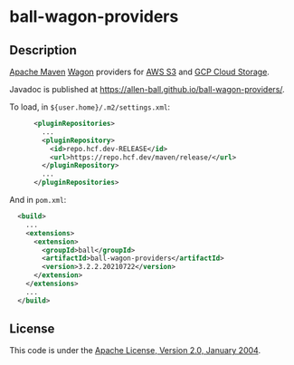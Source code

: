 ball-wagon-providers
====================


Description
-----------

[Apache Maven] [Wagon][Apache Maven Wagon] providers for [AWS S3] and 
[GCP Cloud Storage].

Javadoc is published at
<https://allen-ball.github.io/ball-wagon-providers/>.

To load, in `${user.home}/.m2/settings.xml`:

```xml
      <pluginRepositories>
        ...
        <pluginRepository>
          <id>repo.hcf.dev-RELEASE</id>
          <url>https://repo.hcf.dev/maven/release/</url>
        </pluginRepository>
        ...
      </pluginRepositories>
```

And in `pom.xml`:

```xml
  <build>
    ...
    <extensions>
      <extension>
        <groupId>ball</groupId>
        <artifactId>ball-wagon-providers</artifactId>
        <version>3.2.2.20210722</version>
      </extension>
    </extensions>
    ...
  </build>
```


License
-------

This code is under the [Apache License, Version 2.0, January 2004].


[Apache Maven]: https://maven.apache.org/
[Apache Maven Wagon]: https://maven.apache.org/wagon/

[AWS S3]: https://aws.amazon.com/pm/serv-s3/

[GCP Cloud Storage]: https://cloud.google.com/storage/

[Apache License, Version 2.0, January 2004]: https://www.apache.org/licenses/LICENSE-2.0
